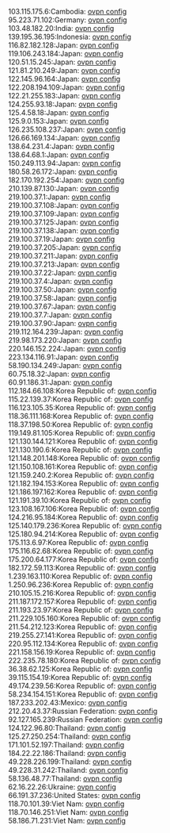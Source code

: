 103.115.175.6:Cambodia: [ovpn config](vpn/103_115_175_6.ovpn)  
95.223.71.102:Germany: [ovpn config](vpn/95_223_71_102.ovpn)  
103.48.182.20:India: [ovpn config](vpn/103_48_182_20.ovpn)  
139.195.36.195:Indonesia: [ovpn config](vpn/139_195_36_195.ovpn)  
116.82.182.128:Japan: [ovpn config](vpn/116_82_182_128.ovpn)  
119.106.243.184:Japan: [ovpn config](vpn/119_106_243_184.ovpn)  
120.51.15.245:Japan: [ovpn config](vpn/120_51_15_245.ovpn)  
121.81.210.249:Japan: [ovpn config](vpn/121_81_210_249.ovpn)  
122.145.96.164:Japan: [ovpn config](vpn/122_145_96_164.ovpn)  
122.208.194.109:Japan: [ovpn config](vpn/122_208_194_109.ovpn)  
122.21.255.183:Japan: [ovpn config](vpn/122_21_255_183.ovpn)  
124.255.93.18:Japan: [ovpn config](vpn/124_255_93_18.ovpn)  
125.4.58.18:Japan: [ovpn config](vpn/125_4_58_18.ovpn)  
125.9.0.153:Japan: [ovpn config](vpn/125_9_0_153.ovpn)  
126.235.108.237:Japan: [ovpn config](vpn/126_235_108_237.ovpn)  
126.66.169.134:Japan: [ovpn config](vpn/126_66_169_134.ovpn)  
138.64.231.4:Japan: [ovpn config](vpn/138_64_231_4.ovpn)  
138.64.68.1:Japan: [ovpn config](vpn/138_64_68_1.ovpn)  
150.249.113.94:Japan: [ovpn config](vpn/150_249_113_94.ovpn)  
180.58.26.172:Japan: [ovpn config](vpn/180_58_26_172.ovpn)  
182.170.192.254:Japan: [ovpn config](vpn/182_170_192_254.ovpn)  
210.139.87.130:Japan: [ovpn config](vpn/210_139_87_130.ovpn)  
219.100.37.1:Japan: [ovpn config](vpn/219_100_37_1.ovpn)  
219.100.37.108:Japan: [ovpn config](vpn/219_100_37_108.ovpn)  
219.100.37.109:Japan: [ovpn config](vpn/219_100_37_109.ovpn)  
219.100.37.125:Japan: [ovpn config](vpn/219_100_37_125.ovpn)  
219.100.37.138:Japan: [ovpn config](vpn/219_100_37_138.ovpn)  
219.100.37.19:Japan: [ovpn config](vpn/219_100_37_19.ovpn)  
219.100.37.205:Japan: [ovpn config](vpn/219_100_37_205.ovpn)  
219.100.37.211:Japan: [ovpn config](vpn/219_100_37_211.ovpn)  
219.100.37.213:Japan: [ovpn config](vpn/219_100_37_213.ovpn)  
219.100.37.22:Japan: [ovpn config](vpn/219_100_37_22.ovpn)  
219.100.37.4:Japan: [ovpn config](vpn/219_100_37_4.ovpn)  
219.100.37.50:Japan: [ovpn config](vpn/219_100_37_50.ovpn)  
219.100.37.58:Japan: [ovpn config](vpn/219_100_37_58.ovpn)  
219.100.37.67:Japan: [ovpn config](vpn/219_100_37_67.ovpn)  
219.100.37.7:Japan: [ovpn config](vpn/219_100_37_7.ovpn)  
219.100.37.90:Japan: [ovpn config](vpn/219_100_37_90.ovpn)  
219.112.164.239:Japan: [ovpn config](vpn/219_112_164_239.ovpn)  
219.98.173.220:Japan: [ovpn config](vpn/219_98_173_220.ovpn)  
220.146.152.224:Japan: [ovpn config](vpn/220_146_152_224.ovpn)  
223.134.116.91:Japan: [ovpn config](vpn/223_134_116_91.ovpn)  
58.190.134.249:Japan: [ovpn config](vpn/58_190_134_249.ovpn)  
60.75.18.32:Japan: [ovpn config](vpn/60_75_18_32.ovpn)  
60.91.186.31:Japan: [ovpn config](vpn/60_91_186_31.ovpn)  
112.184.66.108:Korea Republic of: [ovpn config](vpn/112_184_66_108.ovpn)  
115.22.139.37:Korea Republic of: [ovpn config](vpn/115_22_139_37.ovpn)  
116.123.105.35:Korea Republic of: [ovpn config](vpn/116_123_105_35.ovpn)  
118.36.111.168:Korea Republic of: [ovpn config](vpn/118_36_111_168.ovpn)  
118.37.198.50:Korea Republic of: [ovpn config](vpn/118_37_198_50.ovpn)  
119.149.81.105:Korea Republic of: [ovpn config](vpn/119_149_81_105.ovpn)  
121.130.144.121:Korea Republic of: [ovpn config](vpn/121_130_144_121.ovpn)  
121.130.190.6:Korea Republic of: [ovpn config](vpn/121_130_190_6.ovpn)  
121.148.201.148:Korea Republic of: [ovpn config](vpn/121_148_201_148.ovpn)  
121.150.108.161:Korea Republic of: [ovpn config](vpn/121_150_108_161.ovpn)  
121.159.240.2:Korea Republic of: [ovpn config](vpn/121_159_240_2.ovpn)  
121.182.194.153:Korea Republic of: [ovpn config](vpn/121_182_194_153.ovpn)  
121.186.197.162:Korea Republic of: [ovpn config](vpn/121_186_197_162.ovpn)  
121.191.39.10:Korea Republic of: [ovpn config](vpn/121_191_39_10.ovpn)  
123.108.167.106:Korea Republic of: [ovpn config](vpn/123_108_167_106.ovpn)  
124.216.95.184:Korea Republic of: [ovpn config](vpn/124_216_95_184.ovpn)  
125.140.179.236:Korea Republic of: [ovpn config](vpn/125_140_179_236.ovpn)  
125.180.94.214:Korea Republic of: [ovpn config](vpn/125_180_94_214.ovpn)  
175.113.6.97:Korea Republic of: [ovpn config](vpn/175_113_6_97.ovpn)  
175.116.62.68:Korea Republic of: [ovpn config](vpn/175_116_62_68.ovpn)  
175.200.64.177:Korea Republic of: [ovpn config](vpn/175_200_64_177.ovpn)  
182.172.59.113:Korea Republic of: [ovpn config](vpn/182_172_59_113.ovpn)  
1.239.163.110:Korea Republic of: [ovpn config](vpn/1_239_163_110.ovpn)  
1.250.96.236:Korea Republic of: [ovpn config](vpn/1_250_96_236.ovpn)  
210.105.15.216:Korea Republic of: [ovpn config](vpn/210_105_15_216.ovpn)  
211.187.172.157:Korea Republic of: [ovpn config](vpn/211_187_172_157.ovpn)  
211.193.23.97:Korea Republic of: [ovpn config](vpn/211_193_23_97.ovpn)  
211.229.105.160:Korea Republic of: [ovpn config](vpn/211_229_105_160.ovpn)  
211.54.212.123:Korea Republic of: [ovpn config](vpn/211_54_212_123.ovpn)  
219.255.27.141:Korea Republic of: [ovpn config](vpn/219_255_27_141.ovpn)  
220.95.112.134:Korea Republic of: [ovpn config](vpn/220_95_112_134.ovpn)  
221.158.156.19:Korea Republic of: [ovpn config](vpn/221_158_156_19.ovpn)  
222.235.78.180:Korea Republic of: [ovpn config](vpn/222_235_78_180.ovpn)  
36.38.62.125:Korea Republic of: [ovpn config](vpn/36_38_62_125.ovpn)  
39.115.154.19:Korea Republic of: [ovpn config](vpn/39_115_154_19.ovpn)  
49.174.239.56:Korea Republic of: [ovpn config](vpn/49_174_239_56.ovpn)  
58.234.154.151:Korea Republic of: [ovpn config](vpn/58_234_154_151.ovpn)  
187.233.202.43:Mexico: [ovpn config](vpn/187_233_202_43.ovpn)  
212.20.43.37:Russian Federation: [ovpn config](vpn/212_20_43_37.ovpn)  
92.127.165.239:Russian Federation: [ovpn config](vpn/92_127_165_239.ovpn)  
124.122.96.80:Thailand: [ovpn config](vpn/124_122_96_80.ovpn)  
125.27.250.254:Thailand: [ovpn config](vpn/125_27_250_254.ovpn)  
171.101.52.197:Thailand: [ovpn config](vpn/171_101_52_197.ovpn)  
184.22.22.186:Thailand: [ovpn config](vpn/184_22_22_186.ovpn)  
49.228.226.199:Thailand: [ovpn config](vpn/49_228_226_199.ovpn)  
49.228.31.242:Thailand: [ovpn config](vpn/49_228_31_242.ovpn)  
58.136.48.77:Thailand: [ovpn config](vpn/58_136_48_77.ovpn)  
62.16.22.26:Ukraine: [ovpn config](vpn/62_16_22_26.ovpn)  
66.191.37.236:United States: [ovpn config](vpn/66_191_37_236.ovpn)  
118.70.101.39:Viet Nam: [ovpn config](vpn/118_70_101_39.ovpn)  
118.70.146.251:Viet Nam: [ovpn config](vpn/118_70_146_251.ovpn)  
58.186.71.231:Viet Nam: [ovpn config](vpn/58_186_71_231.ovpn)  
